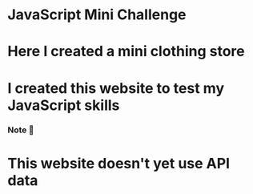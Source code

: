 # JavaScript Mini Challenge
# Here I created a mini clothing store
# I created this website to test my JavaScript skills

### Note 📒
# This website doesn't yet use API data